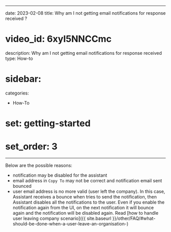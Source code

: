  ---
date: 2023-02-08
title: Why am I not getting email notifications for response received ?
# video_id: 6xyI5NNCCmc
description: Why am I not getting email notifications for response received 
type: How-to
# sidebar:

categories:
  - How-To
# set: getting-started
# set_order: 3
---
Below are the possible reasons:
- notification may be disabled for the assistant
- email address in `Copy To` may not be correct and notification email sent bounced
- user email address is no more valid (user left the company). In this case, Assistant receives a bounce when tries to send the notification, then Assistant disables all the notifications to the user. Even if you enable the notification again from the UI, on the next notification it will bounce again and the notification will be disabled again. Read [how to handle user leaving company scenario]({{ site.baseurl }}/other/FAQ/#what-should-be-done-when-a-user-leave-an-organisation-)